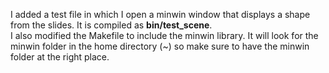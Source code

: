 I added a test file in which I open a minwin window that displays a shape from the slides. It is compiled as **bin/test_scene**.  
I also modified the Makefile to include the minwin library. It will look for the minwin folder in the home directory (~) so make sure to have the minwin folder at the right place.